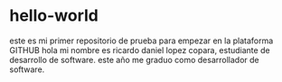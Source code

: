 # hello-world
este es mi primer repositorio de prueba para empezar en la plataforma GITHUB
hola mi nombre es ricardo daniel lopez copara, estudiante de desarrollo de software.
este año me graduo como desarrollador de software.
